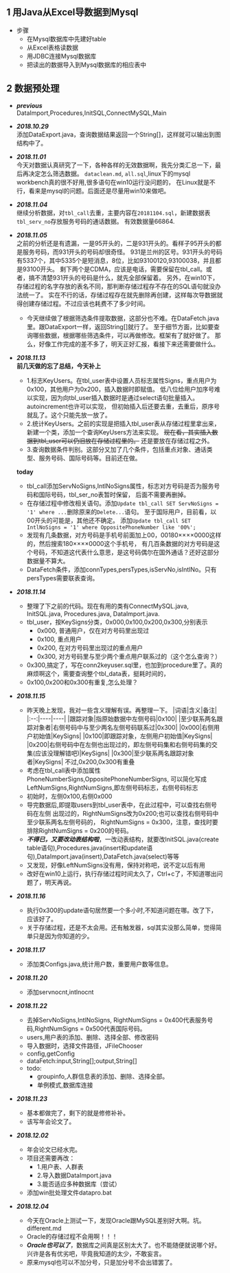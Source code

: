 

## 1 用Java从Excel导数据到Mysql

* 步骤
    * 在Mysql数据库中先建好table
    * 从Excel表格读数据
    * 用JDBC连接Mysql数据库
    * 把读出的数据导入到Mysql数据库的相应表中

## 2 数据预处理
* ***previous***<br>
	DataImport,Procedures,InitSQL,ConnectMySQL,Main  
* ***2018.10.29***<br>
	添加DataExport.java，查询数据结果返回一个String[]，这样就可以输出到图结构中了。
* ***2018.11.01***<br>
	今天对数据认真研究了一下，各种各样的无效数据啊，我先分类汇总一下，最后再决定怎么筛选数据。
	`dataclean.md`,	`all.sql`,linux下的mysql workbench真的很不好用,很多语句在win10运行没问题的，
	在Linux就是不行，看来是mysql的问题。后面还是尽量用win10来做吧。
* ***2018.11.04***<br>
	继续分析数据，对`tbl_call`去重，主要内容在`20181104.sql`，新建数据表`tbl_serv_no`存放服务号码的通话数据。
	有效数据量66864.
* ***2018.11.05***<br>
	之前的分析还是有遗漏，一是95开头的，二是931开头的。看样子95开头的都是服务号码，而931开头的号码却很奇怪。
	931是兰州的区号。931开头的号码有5337个，其中5335个是短消息，8位，比如93100120,93100038，并且都是93100开头。
	剩下两个是CDMA，应该是电话，需要保留在tbl_call。或者，搞不清楚931开头的号码是什么，就先全部保留着。
	另外，在win10下，存储过程的名字存放的表名不同，那判断存储过程存不存在的SQL语句就没办法统一了。
	实在不行的话，存储过程存在就先删除再创建，这样每次导数据就得创建存储过程。不过应该也耗费不了多少时间。
	* 今天继续做了根据筛选条件提取数据，这部分也不难。在DataFetch.java里。跟DataExport一样，返回String[]就行了。
	至于细节方面，比如要查询哪些数据，根据哪些筛选条件，可以再做修改。框架有了就好做了。
	那么，好像工作完成的差不多了，明天正好汇报，看接下来还需要做什么。

* ***2018.11.13***<br>
	**前几天做的忘了总结，今天补上**
	* 1.标志KeyUsers。在tbl_user表中设置人员标志属性Signs，重点用户为0x100，其他用户为0x200，插入数据时即赋值。
	低八位给用户加序号难以实现，因为向tbl_user插入数据时是通过select语句批量插入。autoincrement也许可以实现，
	但初始插入后还要去重，去重后，原序号就乱了。这个只能先放一放了。
	* 2.统计KeyUsers。之前的实现是把插入tbl_user表从存储过程里拿出来，新建一个类，添加一个查询KeyUsers方法来实现。
	~~现在看，其实插入数据到tbl_user可以仍旧放在存储过程里的。~~ 还是要放在存储过程之外。
	* 3.查询数据条件判别。这部分又加了几个条件，包括重点对象、通话类型、服务号码、国际号码等。目前还在做。

	**today**
	
	* tbl_call添加ServNoSigns,IntlNoSigns属性，标志对方号码是否为服务号码和国际号码，tbl_ser_no表暂时保留，
	后面不需要再删掉。
	* 在存储过程中修改相关语句。添加`Update tbl_call SET ServNoSigns = '1' where ...`删除原来的`Delete...`语句。
	至于国际用户，目前看，以00开头的可能是，其他还不确定。
	添加`Update tbl_call SET IntlNoSigns = '1' where OppositePhoneNumber like '00%';`
	* 发现有几条数据，对方号码是手机号前面加上00，00180××××0000这样的，然后搜索180××××0000这个手机号，
	有几百条数据的对方号码是这个号码，不知道这代表什么意思，是这号码偶尔在国外通话？还好这部分数据量不算大。
	* DataFetch条件，添加connTypes,persTypes,isServNo,isIntlNo。只有persTypes需要联表查询。

* ***2018.11.14***<br>
	* 整理了下之前的代码。现在有用的类有ConnectMySQL.java, InitSQL.java, Procedures.java, DataImport.java.
	* tbl_user，按KeySigns分类，0x000,0x100,0x200,0x300,分别表示
		* 0x000, 普通用户，仅在对方号码里出现过
		* 0x100, 重点用户
		* 0x200, 在对方号码里出现过的重点用户
		* 0x300, 对方号码里与至少两个重点用户联系过的（这个怎么查询？）
	* 0x300,搞定了，写在conn2keyuser.sql里，也加到procedure里了。真的麻烦啊这个，需要查询整个tbl_data表，挺耗时间的，
	* 0x100,0x200和0x300有重复,怎么处理？
	
* ***2018.11.15***
	* 昨天晚上发现，我对一些含义理解有误。再整理一下。
|词语|含义|备注|
|:--:|----|----|
|跟踪对象|指原始数据中左侧号码|0x100|
|至少联系两名跟踪对象者|右侧号码中与至少两名左侧号码联系过|0x300|
|0x000|右侧用户初始值|KeySigns|
|0x100|即跟踪对象，左侧用户初始值|KeySigns|
|0x200|右侧号码中在左侧也出现过的，即左侧号码集和右侧号码集的交集(应该没理解错吧)|KeySigns|
|0x300|至少联系两名跟踪对象者|KeySigns|
不过,0x200,0x300有重叠
	* 考虑在tbl_call表中添加属性PhoneNumberSigns,OppositePhoneNumberSigns,
  可以简化写成LeftNumSigns,RightNumSigns,即左侧号码标志，右侧号码标志
	* 初始时，左侧0x100,右侧0x000
	* 导完数据后,即提取users到tbl_user表中，在此过程中，可以查找右侧号码在左侧
    出现过的，RightNumSigns改为0x200;也可以查找右侧号码中至少联系两名左侧号码的，
    RightNumSigns = 0x300，注意，查找时要排除RightNumSigns = 0x200的号码。
	* ***不得已，又要改动表结构啦***，一改动表结构，就要改InitSQL.java(create table语句),Procedures.java(insert和update语句),DataImport.java(insert),DataFetch.java(select)等等
	* 又发现，好像LeftNumSigns没有用，保持对称吧，说不定以后有用
	* 改好在win10上运行，执行存储过程时间太久了，Ctrl+c了，不知道哪出问题了，明天再说。

* ***2018.11.16***
	* 执行0x300的update语句居然要一个多小时,不知道问题在哪。改了下，应该好了。
	* 关于存储过程，还是不太会用。还有触发器，sql其实没那么简单，觉得简单只是因为你知道的少。
* ***2018.11.17***
	* 添加类Configs.java,统计用户数，重要用户数等信息。
* ***2018.11.20***
	* 添加servnocnt,intlnocnt
* ***2018.11.22***
	* 去掉ServNoSigns,IntlNoSigns, RightNumSigns = 0x400代表服务号码,RightNumSigns = 0x500代表国际号码。
	* users,用户表的添加、删除、选择全部、修改密码
	* 导入数据时，选择文件路径，JFileChooser
	* config,getConfig
	* dataFetch:input,String[];output,String[]
	* todo: 
		* groupinfo,人群信息表的添加、删除、选择全部。
		* 单例模式,数据库连接

* ***2018.11.23***
	* 基本都做完了，剩下的就是修修补补。
	* 该写年会论文了。
* ***2018.12.02***
	* 年会论文已经水完。
	* 项目还需要再改：
		* 1.用户表、人群表
		* 2.导入数据DataImport.java
		* 3.能否适应多种数据库（尝试）
	* 添加win批处理文件datapro.bat

* ***2018.12.04***
	* 今天在Oracle上测试一下，发现Oracle跟MySQL差别好大啊。坑。different.md
	* Oracle的存储过程不会用啊！！！
	* ***Oracle也可以了***，数据库之间真是区别太大了。也不能随便就说哪个好。兴许是各有优劣吧，毕竟我知道的太少，不敢妄言。
	* 原来mysql也可以不加分号，只是加分号不会出错罢了。
